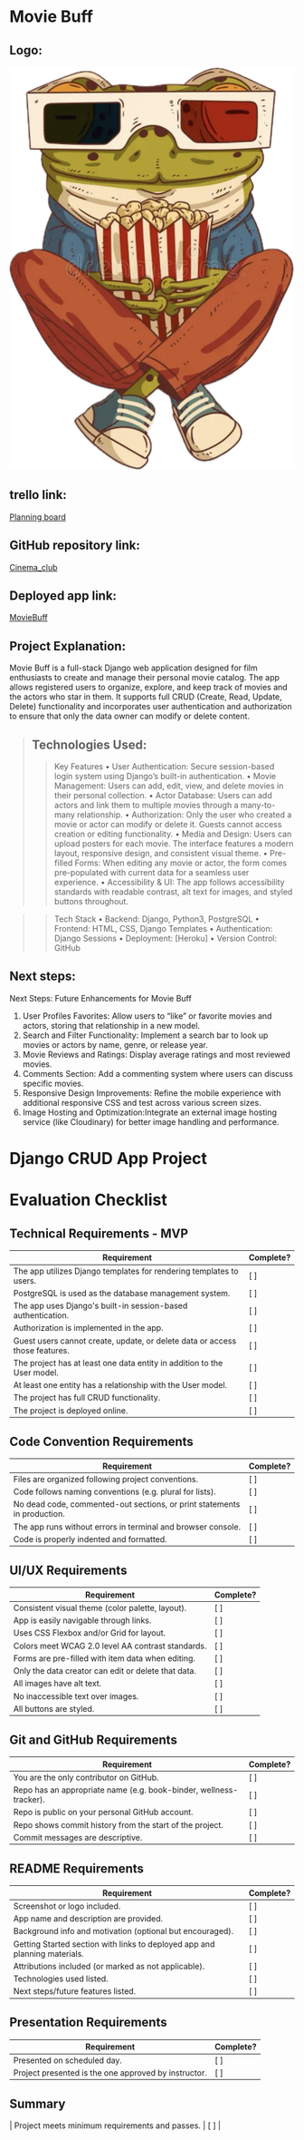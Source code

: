 # Movie Buff

## Logo:
![Logotype](my_app/static/images/frog.png)

## trello link:
[Planning board](https://github.com/2000Bel/Cinema_club.git)

## GitHub repository link:
[Cinema_club](https://github.com/2000Bel/Cinema_club.git)

## Deployed app link:
[MovieBuff]()

## Project Explanation:
Movie Buff is a full-stack Django web application designed for film enthusiasts to create and manage their personal movie catalog. The app allows registered users to organize, explore, and keep track of movies and the actors who star in them. It supports full CRUD (Create, Read, Update, Delete) functionality and incorporates user authentication and authorization to ensure that only the data owner can modify or delete content.

>## Technologies Used:
>>Key Features
	•	User Authentication: Secure session-based login system using Django’s built-in authentication.
	•	Movie Management: Users can add, edit, view, and delete movies in their personal collection.
	•	Actor Database: Users can add actors and link them to multiple movies through a many-to-many relationship.
	•	Authorization: Only the user who created a movie or actor can modify or delete it. Guests cannot access creation or editing functionality.
	•	Media and Design: Users can upload posters for each movie. The interface features a modern layout, responsive design, and consistent visual theme.
	•	Pre-filled Forms: When editing any movie or actor, the form comes pre-populated with current data for a seamless user experience.
	•	Accessibility & UI: The app follows accessibility standards with readable contrast, alt text for images, and styled buttons throughout.

>>Tech Stack
	•	Backend: Django, Python3, PostgreSQL
	•	Frontend: HTML, CSS, Django Templates
	•	Authentication: Django Sessions
	•	Deployment: [Heroku]
	•	Version Control: GitHub


## Next steps: 
Next Steps: Future Enhancements for Movie Buff

1.  User Profiles Favorites: Allow users to “like” or favorite movies and actors, storing that relationship in a new model.
2.	Search and Filter Functionality: Implement a search bar to look up movies or actors by name, genre, or release year.
3.	Movie Reviews and Ratings: Display average ratings and most reviewed movies.
4.	Comments Section: Add a commenting system where users can discuss specific movies.
5.	Responsive Design Improvements: Refine the mobile experience with additional responsive CSS and test across various screen sizes.
6.	Image Hosting and Optimization:Integrate an external image hosting service (like Cloudinary) for better image handling and performance.

# Django CRUD App Project
# Evaluation Checklist

## Technical Requirements - MVP

| Requirement                                                                                                         | Complete? |
|---------------------------------------------------------------------------------------------------------------------|-----------|
| The app utilizes Django templates for rendering templates to users.                                                 | [ ]       |
| PostgreSQL is used as the database management system.                                                               | [ ]       |
| The app uses Django's built-in session-based authentication.                                                        | [ ]       |
| Authorization is implemented in the app.                                                                            | [ ]       |
| Guest users cannot create, update, or delete data or access those features.                                         | [ ]       |
| The project has at least one data entity in addition to the User model.                                             | [ ]       |
| At least one entity has a relationship with the User model.                                                         | [ ]       |
| The project has full CRUD functionality.                                                                            | [ ]       |
| The project is deployed online.                                                                                     | [ ]       |

## Code Convention Requirements

| Requirement                                                                                                         | Complete? |
|---------------------------------------------------------------------------------------------------------------------|-----------|
| Files are organized following project conventions.                                                                  | [ ]       |
| Code follows naming conventions (e.g. plural for lists).                                                            | [ ]       |
| No dead code, commented-out sections, or print statements in production.                                            | [ ]       |
| The app runs without errors in terminal and browser console.                                                        | [ ]       |
| Code is properly indented and formatted.                                                                            | [ ]       |

## UI/UX Requirements

| Requirement                                                                                                         | Complete? |
|---------------------------------------------------------------------------------------------------------------------|-----------|
| Consistent visual theme (color palette, layout).                                                                    | [ ]       |
| App is easily navigable through links.                                                                              | [ ]       |
| Uses CSS Flexbox and/or Grid for layout.                                                                            | [ ]       |
| Colors meet WCAG 2.0 level AA contrast standards.                                                                   | [ ]       |
| Forms are pre-filled with item data when editing.                                                                   | [ ]       |
| Only the data creator can edit or delete that data.                                                                 | [ ]       |
| All images have alt text.                                                                                           | [ ]       |
| No inaccessible text over images.                                                                                   | [ ]       |
| All buttons are styled.                                                                                             | [ ]       |
 
## Git and GitHub Requirements

| Requirement                                                                                                         | Complete? |
|---------------------------------------------------------------------------------------------------------------------|-----------|
| You are the only contributor on GitHub.                                                                             | [ ]       |
| Repo has an appropriate name (e.g. book-binder, wellness-tracker).                                                  | [ ]       |
| Repo is public on your personal GitHub account.                                                                     | [ ]       |
| Repo shows commit history from the start of the project.                                                            | [ ]       |
| Commit messages are descriptive.                                                                                    | [ ]       |

## README Requirements

| Requirement                                                                                                         | Complete? |
|---------------------------------------------------------------------------------------------------------------------|-----------|
| Screenshot or logo included.                                                                                        | [ ]       |
| App name and description are provided.                                                                              | [ ]       |
| Background info and motivation (optional but encouraged).                                                           | [ ]       |
| Getting Started section with links to deployed app and planning materials.                                          | [ ]       |
| Attributions included (or marked as not applicable).                                                                | [ ]       |
| Technologies used listed.                                                                                           | [ ]       |
| Next steps/future features listed.                                                                                  | [ ]       |

## Presentation Requirements

| Requirement                                                                                                         | Complete? |
|---------------------------------------------------------------------------------------------------------------------|-----------|
| Presented on scheduled day.                                                                                         | [ ]       |
| Project presented is the one approved by instructor.                                                                | [ ]       |

## Summary

| Project meets minimum requirements and passes.                                                                      | [ ]       |